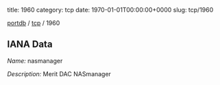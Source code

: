 title: 1960
category: tcp
date: 1970-01-01T00:00:00+0000
slug: tcp/1960

[portdb](/) / [tcp](/category/tcp.html) / 1960


## IANA Data

_Name:_ nasmanager

_Description:_ Merit DAC NASmanager

